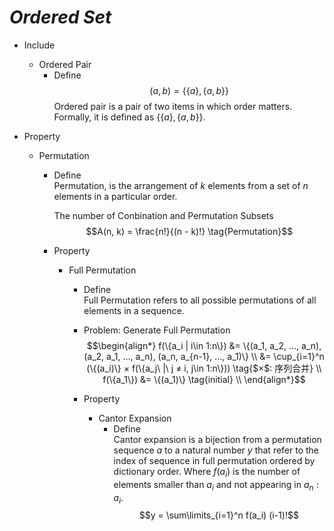 # $Ordered\ Set$

- Include
  * Ordered Pair
    - Define
      $$(a, b) = \{\{a\}, \{a, b\}\}$$
      Ordered pair is a pair of two items in which order matters. Formally, it is defined as $\{\{a\}, \{a, b\}\}$.

- Property
  * Permutation
    - Define  
      Permutation, is the arrangement of $k$ elements from a set of $n$ elements in a particular order. 

      The number of Conbination and Permutation Subsets
      $$A(n, k) = \frac{n!}{(n - k)!}  \tag{Permutation}$$

    - Property
      * Full Permutation
        - Define  
          Full Permutation refers to all possible permutations of all elements in a sequence.  

        - Problem: Generate Full Permutation
          $$\begin{align*}
            f(\{a_i | i\in 1:n\}) 
            &= \{(a_1, a_2, ..., a_n), (a_2, a_1, ..., a_n), (a_n, a_{n-1}, ..., a_1)\}  \\
            &= \cup_{i=1}^n (\{(a_i)\} × f(\{a_j\ |\ j ≠ i, j\in 1:n\}))  \tag{$×$: 序列合并}  \\
            f(\{a_1\}) &= \{(a_1)\}  \tag{initial}  \\
          \end{align*}$$
          
        - Property
          * Cantor Expansion  
            - Define  
              Cantor expansion is a bijection from a permutation sequence $a$ to a natural number $y$ that refer to the index of sequence in full permutation ordered by dictionary order. Where $f(a_i)$ is the number of elements smaller than $a_i$ and not appearing in $a_n:a_i$.
              $$y = \sum\limits_{i=1}^n f(a_i) (i-1)!$$